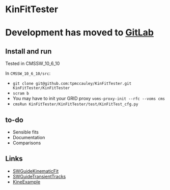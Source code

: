 # KinFitTester

# Development has moved to [GitLab](https://gitlab.cern.ch/cms-bph/KinFitTester)

## Install and run

Tested in CMSSW_10_6_10

In `CMSSW_10_6_10/src`:

* `git clone git@github.com:tpmccauley/KinFitTester.git KinFitTester/KinFitTester`
* `scram b`
* You may have to init your GRID proxy `voms-proxy-init --rfc --voms cms`
* `cmsRun KinFitTester/KinFitTester/test/KinFitTest_cfg.py`

## to-do

* Sensible fits
* Documentation
* Comparisons

## Links
*  [SWGuideKinematicFit](https://twiki.cern.ch/twiki/bin/view/CMSPublic/SWGuideKinematicVertexFit)
*  [SWGuideTransientTracks](https://twiki.cern.ch/twiki/bin/view/CMSPublic/SWGuideTransientTracks)
*  [KineExample](https://gitlab.cern.ch/cms-sw/cmssw/-/tree/009e1bdc5f6bdf33bbc367f3b6fd60df26d204bc/RecoVertex/KinematicFit/plugins)

